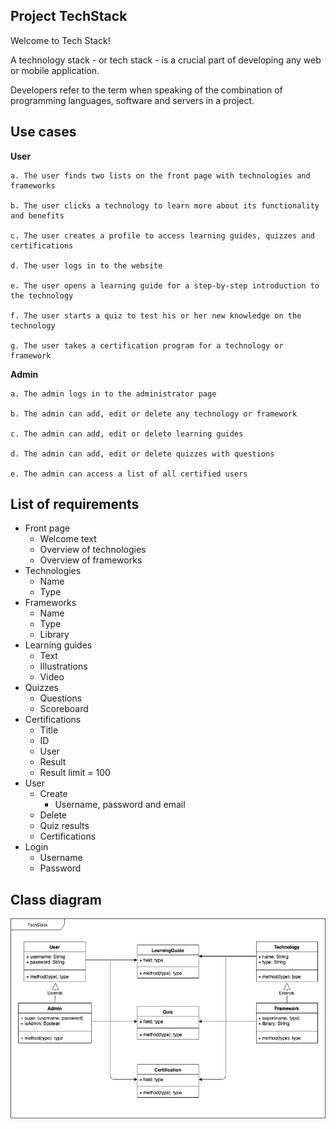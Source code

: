 ## Project TechStack

Welcome to Tech Stack! 

A technology stack - or tech stack - is a crucial part of developing any web or mobile application.

Developers refer to the term when speaking of the combination of programming languages, software and servers in a project.

## Use cases

**User**

    a. The user finds two lists on the front page with technologies and frameworks
    
    b. The user clicks a technology to learn more about its functionality and benefits
    
    c. The user creates a profile to access learning guides, quizzes and certifications
    
    d. The user logs in to the website
    
    e. The user opens a learning guide for a step-by-step introduction to the technology
    
    f. The user starts a quiz to test his or her new knowledge on the technology
    
    g. The user takes a certification program for a technology or framework
    
**Admin**

    a. The admin logs in to the administrator page
    
    b. The admin can add, edit or delete any technology or framework
    
    c. The admin can add, edit or delete learning guides
    
    d. The admin can add, edit or delete quizzes with questions
    
    e. The admin can access a list of all certified users

## List of requirements

- Front page
    - Welcome text
    - Overview of technologies
    - Overview of frameworks
- Technologies
    - Name
    - Type
- Frameworks
    - Name
    - Type
    - Library
- Learning guides
    - Text
    - Illustrations
    - Video
- Quizzes
    - Questions
    - Scoreboard
- Certifications
    - Title
    - ID
    - User
    - Result
    - Result limit = 100
- User
    - Create
        - Username, password and email
    - Delete
    - Quiz results
    - Certifications
- Login
    - Username
    - Password
    
## Class diagram

![Alt text](assets/techstack_uml.png?raw=true "TechStack UML Class Diagram")


